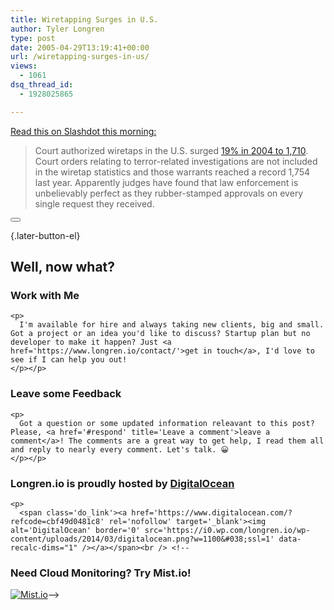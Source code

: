 ```yaml
---
title: Wiretapping Surges in U.S.
author: Tyler Longren
type: post
date: 2005-04-29T13:19:41+00:00
url: /wiretapping-surges-in-us/
views:
  - 1061
dsq_thread_id:
  - 1928025865

---
```

[Read this on Slashdot this morning:][1]

> Court authorized wiretaps in the U.S. surged [19% in 2004 to 1,710][2]. Court orders relating to terror-related investigations are not included in the wiretap statistics and those warrants reached a record 1,754 last year. Apparently judges have found that law enforcement is unbelievably perfect as they rubber-stamped approvals on every single request they received.

<div class="wpulike wpulike-default " >
  <div class="wp_ulike_general_class wp_ulike_is_not_liked">
    <button type="button"
					aria-label="Like Button"
					data-ulike-id="1826"
					data-ulike-nonce="229ce89cb5"
					data-ulike-type="likeThis"
					data-ulike-template="wpulike-default"
					data-ulike-display-likers="0"
					data-ulike-disable-pophover="0"
					class="wp_ulike_btn wp_ulike_put_image wp_likethis_1826"></button><span class="count-box"></span>
  </div>
</div>

[][3]{.later-button-el}

<div class='what-next'>
  <h2>
    Well, now what?
  </h2>
  
  <div class='hire'>
    <h3>
      Work with Me
    </h3>
    
    <p>
      I'm available for hire and always taking new clients, big and small. Got a project or an idea you'd like to discuss? Startup plan but no developer to make it happen? Just <a href='https://www.longren.io/contact/'>get in touch</a>, I'd love to see if I can help you out!
    </p></p>
  </div>
  
  <div class='hire'>
    <h3>
      Leave some Feedback
    </h3>
    
    <p>
      Got a question or some updated information releavant to this post? Please, <a href='#respond' title='Leave a comment'>leave a comment</a>! The comments are a great way to get help, I read them all and reply to nearly every comment. Let's talk. 😀
    </p></p>
  </div>
  
  <div class='now-what-bottom-ad'>
    <h3>
      Longren.io is proudly hosted by <a href='https://www.digitalocean.com/?refcode=cbf49d0481c8'>DigitalOcean</a>
    </h3>
    
    <p>
      <span class='do_link'><a href='https://www.digitalocean.com/?refcode=cbf49d0481c8' rel='nofollow' target='_blank'><img alt='DigitalOcean' border='0' src='https://i0.wp.com/longren.io/wp-content/uploads/2014/03/digitalocean.png?w=1100&#038;ssl=1' data-recalc-dims="1" /></a></span><br /> <!--

<h3>Need Cloud Monitoring? Try Mist.io!</h3>

<span class='do_link'><a href='http://mist.io/?ref=tyler' rel='nofollow' target='_blank'><img alt='Mist.io' border='0' src='https://i0.wp.com/longren.io/wp-content/uploads/2014/04/mistio.jpg?w=1100&#038;ssl=1' data-recalc-dims="1"></a></span>--></div> </div>

 [1]: http://yro.slashdot.org/yro/05/04/28/2227222.shtml?tid=158&tid=103&tid=17
 [2]: http://www.sfgate.com/cgi-bin/article.cgi?file=/news/archive/2005/04/28/national/a082547D09.DTL
 [3]: #
